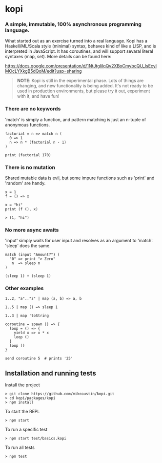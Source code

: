 # kopi

### A simple, immutable, 100% asynchronous programming language.

What started out as an exercise turned into a real language. Kopi has a Haskell/ML/Scala style (minimal) syntax, behaves kind of like a LISP, and is interpreted in JavaScript. It has coroutines, and will support sevaral literal syntaxes (map, set). More details can be found here:

https://docs.google.com/presentation/d/1NtJtgIilqQv2XBoCmybcQU_IsEcylMOcLYXkgB5dQoM/edit?usp=sharing

> **NOTE**: Kopi is still in the experimental phase. Lots of things are changing, and new functionality is being added.
> It's not ready to be used in production environments, but please try it out, experiment with it, and have fun!

### There are no keywords

'match' is simply a function, and pattern matching is just an n-tuple of anonymous functions.

    factorial = n => match n (
      0 => 1
      n => n * (factorial n - 1)
    )

    print (factorial 170)

### There is no mutation

Shared mutable data is evil, but some impure functions such as 'print' and 'random' are handy.

    x = 1
    f = () => x

    x = "hi"
    print (f (), x)

    > (1, "hi")

### No more async awaits

'input' simply waits for user input and resolves as an argument to 'match'. 'sleep' does the same.


    match (input "Amount?") (
      "0" => print "> Zero"
       n  => sleep n
    )

    (sleep 1) + (sleep 1)

### Other examples

    1..2, "a".."z" | map (a, b) => a, b
    
    1..5 | map () => sleep 1
    
    1..3 | map 'toString
    
    coroutine = spawn () => {
      loop = () => {
        yield x => x * x
        loop ()
      }
      loop ()
    }
    
    send coroutine 5  # prints '25'

## Installation and running tests

Install the project

    > git clone https://github.com/mikeaustin/kopi.git
    > cd kopi/packages/kopi
    > npm install

To start the REPL

    > npm start

To run a specific test

    > npm start test/basics.kopi

To run all tests

    > npm test
